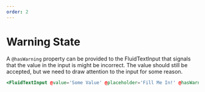 ```yaml
---
order: 2
---
```


# Warning State

A `@hasWarning` property can be provided to the FluidTextInput that signals that the value in the input is might be incorrect. The value should still be accepted, but we need to draw attention to the input for some reason.

```hbs template
<FluidTextInput @value='Some Value' @placeholder='Fill Me In!' @hasWarning={{true}} />
```
